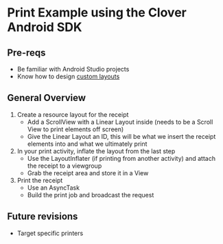 # Print Example using the Clover Android SDK
## **Pre-reqs**
 - Be familiar with Android Studio projects
 - Know how to design [custom layouts][1]

## **General Overview**
 1. Create a resource layout for the receipt
    - Add a ScrollView with a Linear Layout inside (needs to be a Scroll View to print elements off screen)
    - Give the Linear Layout an ID, this will be what we insert the receipt elements into and what we ultimately print
 2. In your print activity, inflate the layout from the last step
    - Use the LayoutInflater (if printing from another activity) and attach the receipt to a viewgroup
    - Grab the receipt area and store it in a View
 3. Print the receipt
    - Use an AsyncTask
    - Build the print job and broadcast the request

## Future revisions
 - Target specific printers

 [1]: http://kb4dev.com/tutorial/android-layout/how-to-build-dynamic-layouts-in-android 